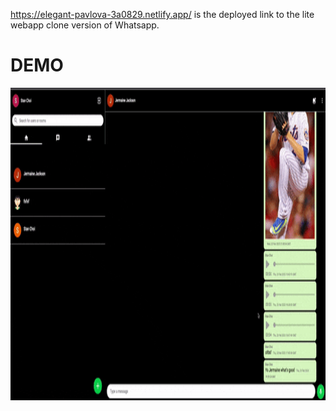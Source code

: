 https://elegant-pavlova-3a0829.netlify.app/ is the deployed link to the lite webapp clone version of Whatsapp.

# DEMO

<img src="./demo.gif" alt="a walkthrough of app features" height="500" width="700" />
